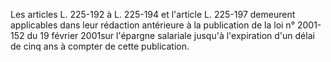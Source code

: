   
Les articles L. 225-192 à L. 225-194 et l'article L. 225-197 demeurent applicables dans leur rédaction antérieure à la publication de la loi n° 2001-152 du 19 février 2001sur l'épargne salariale jusqu'à l'expiration d'un délai de cinq ans à compter de cette publication.  

  
